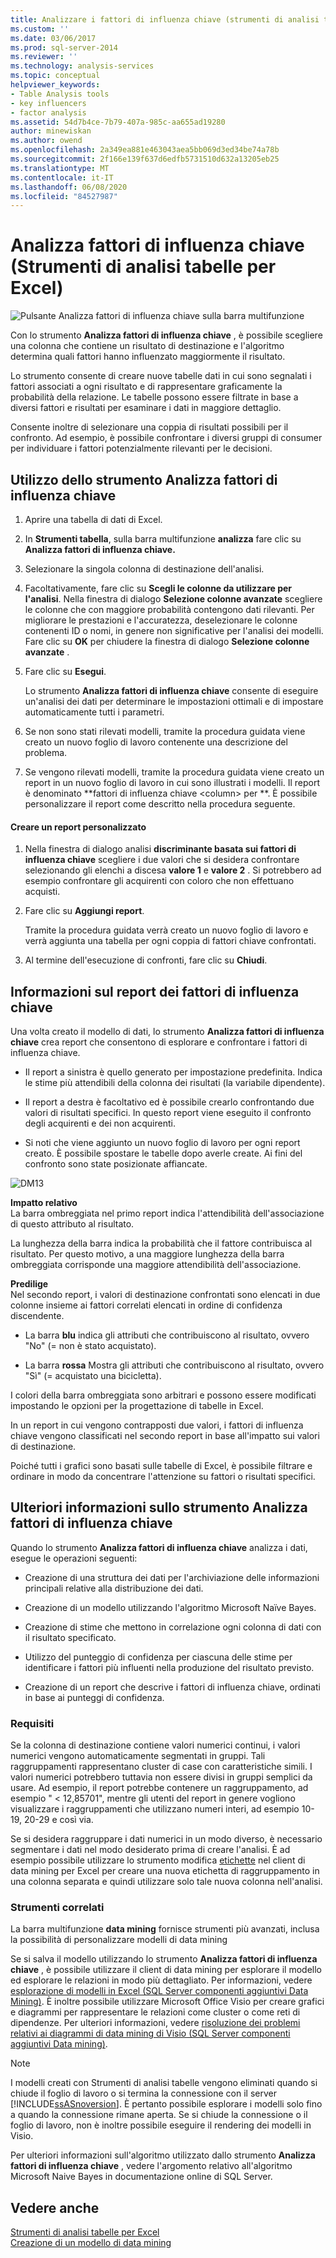 ```yaml
---
title: Analizzare i fattori di influenza chiave (strumenti di analisi tabelle per Excel) | Microsoft Docs
ms.custom: ''
ms.date: 03/06/2017
ms.prod: sql-server-2014
ms.reviewer: ''
ms.technology: analysis-services
ms.topic: conceptual
helpviewer_keywords:
- Table Analysis tools
- key influencers
- factor analysis
ms.assetid: 54d7b4ce-7b79-407a-985c-aa655ad19280
author: minewiskan
ms.author: owend
ms.openlocfilehash: 2a349ea881e463043aea5bb069d3ed34be74a78b
ms.sourcegitcommit: 2f166e139f637d6edfb5731510d632a13205eb25
ms.translationtype: MT
ms.contentlocale: it-IT
ms.lasthandoff: 06/08/2020
ms.locfileid: "84527987"
---
```

# <a name="analyze-key-influencers-table-analysis-tools-for-excel"></a>Analizza fattori di influenza chiave (Strumenti di analisi tabelle per Excel)
  ![Pulsante Analizza fattori di influenza chiave sulla barra multifunzione](media/tat-aki.gif "Pulsante Analizza fattori di influenza chiave sulla barra multifunzione")  
  
 Con lo strumento **Analizza fattori di influenza chiave** , è possibile scegliere una colonna che contiene un risultato di destinazione e l'algoritmo determina quali fattori hanno influenzato maggiormente il risultato.  
  
 Lo strumento consente di creare nuove tabelle dati in cui sono segnalati i fattori associati a ogni risultato e di rappresentare graficamente la probabilità della relazione. Le tabelle possono essere filtrate in base a diversi fattori e risultati per esaminare i dati in maggiore dettaglio.  
  
 Consente inoltre di selezionare una coppia di risultati possibili per il confronto. Ad esempio, è possibile confrontare i diversi gruppi di consumer per individuare i fattori potenzialmente rilevanti per le decisioni.  
  
## <a name="using-the-analyze-key-influencers-tool"></a>Utilizzo dello strumento Analizza fattori di influenza chiave  
  
1.  Aprire una tabella di dati di Excel.  
  
2.  In **Strumenti tabella**, sulla barra multifunzione **analizza** fare clic su **Analizza fattori di influenza chiave.**  
  
3.  Selezionare la singola colonna di destinazione dell'analisi.  
  
4.  Facoltativamente, fare clic su **Scegli le colonne da utilizzare per l'analisi**. Nella finestra di dialogo **Selezione colonne avanzate** scegliere le colonne che con maggiore probabilità contengono dati rilevanti. Per migliorare le prestazioni e l'accuratezza, deselezionare le colonne contenenti ID o nomi, in genere non significative per l'analisi dei modelli. Fare clic su **OK** per chiudere la finestra di dialogo **Selezione colonne avanzate** .  
  
5.  Fare clic su **Esegui**.  
  
     Lo strumento **Analizza fattori di influenza chiave** consente di eseguire un'analisi dei dati per determinare le impostazioni ottimali e di impostare automaticamente tutti i parametri.  
  
6.  Se non sono stati rilevati modelli, tramite la procedura guidata viene creato un nuovo foglio di lavoro contenente una descrizione del problema.  
  
7.  Se vengono rilevati modelli, tramite la procedura guidata viene creato un report in un nuovo foglio di lavoro in cui sono illustrati i modelli. Il report è denominato **fattori di influenza chiave \<column> per **. È possibile personalizzare il report come descritto nella procedura seguente.  
  
#### <a name="create-a-custom-report"></a>Creare un report personalizzato  
  
1.  Nella finestra di dialogo analisi **discriminante basata sui fattori di influenza chiave** scegliere i due valori che si desidera confrontare selezionando gli elenchi a discesa **valore 1** e **valore 2** . Si potrebbero ad esempio confrontare gli acquirenti con coloro che non effettuano acquisti.  
  
2.  Fare clic su **Aggiungi report**.  
  
     Tramite la procedura guidata verrà creato un nuovo foglio di lavoro e verrà aggiunta una tabella per ogni coppia di fattori chiave confrontati.  
  
3.  Al termine dell'esecuzione di confronti, fare clic su **Chiudi**.  
  
## <a name="understanding-the-key-influencers-report"></a>Informazioni sul report dei fattori di influenza chiave  
 Una volta creato il modello di dati, lo strumento **Analizza fattori di influenza chiave** crea report che consentono di esplorare e confrontare i fattori di influenza chiave.  
  
-   Il report a sinistra è quello generato per impostazione predefinita. Indica le stime più attendibili della colonna dei risultati (la variabile dipendente).  
  
-   Il report a destra è facoltativo ed è possibile crearlo confrontando due valori di risultati specifici. In questo report viene eseguito il confronto degli acquirenti e dei non acquirenti.  
  
-   Si noti che viene aggiunto un nuovo foglio di lavoro per ogni report creato. È possibile spostare le tabelle dopo averle create. Ai fini del confronto sono state posizionate affiancate.  
  
 ![DM13](media/dm13-tat-aki-report.gif "DM13")  
  
 **Impatto relativo**  
 La barra ombreggiata nel primo report indica l'attendibilità dell'associazione di questo attributo al risultato.  
  
 La lunghezza della barra indica la probabilità che il fattore contribuisca al risultato. Per questo motivo, a una maggiore lunghezza della barra ombreggiata corrisponde una maggiore attendibilità dell'associazione.  
  
 **Predilige**  
 Nel secondo report, i valori di destinazione confrontati sono elencati in due colonne insieme ai fattori correlati elencati in ordine di confidenza discendente.  
  
-   La barra **blu** indica gli attributi che contribuiscono al risultato, ovvero "No" (= non è stato acquistato).  
  
-   La barra **rossa** Mostra gli attributi che contribuiscono al risultato, ovvero "Sì" (= acquistato una bicicletta).  
  
 I colori della barra ombreggiata sono arbitrari e possono essere modificati impostando le opzioni per la progettazione di tabelle in Excel.  
  
 In un report in cui vengono contrapposti due valori, i fattori di influenza chiave vengono classificati nel secondo report in base all'impatto sui valori di destinazione.  
  
 Poiché tutti i grafici sono basati sulle tabelle di Excel, è possibile filtrare e ordinare in modo da concentrare l'attenzione su fattori o risultati specifici.  
  
## <a name="more-about-the-analyze-key-influencers-tool"></a>Ulteriori informazioni sullo strumento Analizza fattori di influenza chiave  
 Quando lo strumento **Analizza fattori di influenza chiave** analizza i dati, esegue le operazioni seguenti:  
  
-   Creazione di una struttura dei dati per l'archiviazione delle informazioni principali relative alla distribuzione dei dati.  
  
-   Creazione di un modello utilizzando l'algoritmo Microsoft Naïve Bayes.  
  
-   Creazione di stime che mettono in correlazione ogni colonna di dati con il risultato specificato.  
  
-   Utilizzo del punteggio di confidenza per ciascuna delle stime per identificare i fattori più influenti nella produzione del risultato previsto.  
  
-   Creazione di un report che descrive i fattori di influenza chiave, ordinati in base ai punteggi di confidenza.  
  
### <a name="requirements"></a>Requisiti  
 Se la colonna di destinazione contiene valori numerici continui, i valori numerici vengono automaticamente segmentati in gruppi. Tali raggruppamenti rappresentano cluster di case con caratteristiche simili. I valori numerici potrebbero tuttavia non essere divisi in gruppi semplici da usare. Ad esempio, il report potrebbe contenere un raggruppamento, ad esempio " \< 12,85701", mentre gli utenti del report in genere vogliono visualizzare i raggruppamenti che utilizzano numeri interi, ad esempio 10-19, 20-29 e così via.  
  
 Se si desidera raggruppare i dati numerici in un modo diverso, è necessario segmentare i dati nel modo desiderato prima di creare l'analisi. È ad esempio possibile utilizzare lo strumento modifica [etichette](relabel-sql-server-data-mining-add-ins.md) nel client di data mining per Excel per creare una nuova etichetta di raggruppamento in una colonna separata e quindi utilizzare solo tale nuova colonna nell'analisi.  
  
### <a name="related-tools"></a>Strumenti correlati  
 La barra multifunzione **data mining** fornisce strumenti più avanzati, inclusa la possibilità di personalizzare modelli di data mining  
  
 Se si salva il modello utilizzando lo strumento **Analizza fattori di influenza chiave** , è possibile utilizzare il client di data mining per esplorare il modello ed esplorare le relazioni in modo più dettagliato. Per informazioni, vedere [esplorazione di modelli in Excel &#40;SQL Server componenti aggiuntivi Data Mining&#41;](browsing-models-in-excel-sql-server-data-mining-add-ins.md). È inoltre possibile utilizzare Microsoft Office Visio per creare grafici e diagrammi per rappresentare le relazioni come cluster o come reti di dipendenze. Per ulteriori informazioni, vedere [risoluzione dei problemi relativi ai diagrammi di data mining di Visio &#40;SQL Server componenti aggiuntivi Data mining&#41;](troubleshooting-visio-data-mining-diagrams-sql-server-data-mining-add-ins.md).  
  
> [!NOTE]  
>  I modelli creati con Strumenti di analisi tabelle vengono eliminati quando si chiude il foglio di lavoro o si termina la connessione con il server [!INCLUDE[ssASnoversion](../includes/ssasnoversion-md.md)]. È pertanto possibile esplorare i modelli solo fino a quando la connessione rimane aperta. Se si chiude la connessione o il foglio di lavoro, non è inoltre possibile eseguire il rendering dei modelli in Visio.  
  
 Per ulteriori informazioni sull'algoritmo utilizzato dallo strumento **Analizza fattori di influenza chiave** , vedere l'argomento relativo all'algoritmo Microsoft Naive Bayes in documentazione online di SQL Server.  
  
## <a name="see-also"></a>Vedere anche  
 [Strumenti di analisi tabelle per Excel](table-analysis-tools-for-excel.md)   
 [Creazione di un modello di data mining](creating-a-data-mining-model.md)  
  
  
